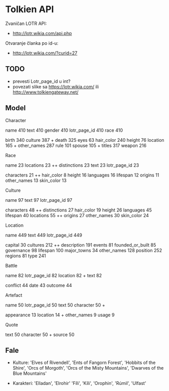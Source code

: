 # Tolkien API

Zvaničan LOTR API:
- http://lotr.wikia.com/api.php

Otvaranje članka po id-u:
- http://lotr.wikia.com/?curid=27

## TODO

- prevesti Lotr_page_id u int?
- povezati slike sa https://lotr.wikia.com/ ili http://www.tolkiengateway.net/

## Model

Character

  name 410
  text 410
  gender 410
  lotr_page_id 410
  race 410

  birth 340
  culture 387 +
  death 325
  eyes 63
  hair_color 240
  height 76
  location 165 +
  other_names 287
  rule 101
  spouse 105 +
  titles 317
  weapon 216

Race

  name 23
  locations 23 ++
  distinctions 23
  text 23
  lotr_page_id 23

  characters 21 ++
  hair_color 8
  height 16
  languages 16
  lifespan 12
  origins 11
  other_names 13
  skin_color 13

Culture

  name 97
  text 97
  lotr_page_id 97

  characters 48 ++
  distinctions 27
  hair_color 19
  height 26
  languages 45
  lifespan 40
  locations 55 ++
  origins 27
  other_names 30
  skin_color 24

Location

  name 449
  text 449
  lotr_page_id 449

  capital 30
  cultures 212 ++
  description 191
  events 81
  founded_or_built 85
  governance 98
  lifespan 100
  major_towns 34
  other_names 128
  position 252
  regions 81
  type 241

Battle

  name 82
  lotr_page_id 82
  location 82 +
  text 82

  conflict 44
  date 43
  outcome 44

Artefact

  name 50
  lotr_page_id 50
  text 50
  character 50 +

  appearance 13
  location 14 +
  other_names 9
  usage 9

Quote

  text 50
  character 50 +
  source 50

## Fale

- Kulture:
  'Elves of Rivendell',
  'Ents of Fangorn Forest',
  'Hobbits of the Shire',
  'Orcs of Morgoth',
  'Orcs of the Misty Mountains',
  'Dwarves of the Blue Mountains'

- Karakteri:
  'Elladan', 'Elrohir'
  'Fíli', 'Kíli', 'Orophin', 'Rúmil', 'Ulfast' 